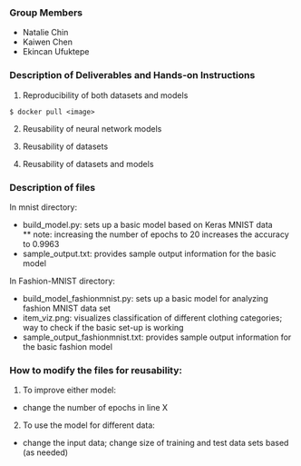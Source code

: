 ### Group Members
* Natalie Chin
* Kaiwen Chen
* Ekincan Ufuktepe

### Description of Deliverables and Hands-on Instructions
1) Reproducibility of both datasets and models

`$ docker pull <image>`

2) Reusability of neural network models 

3) Reusability of datasets

4) Reusability of datasets and models


### Description of files
In mnist directory:
* build_model.py: sets up a basic model based on Keras MNIST data <br>
** note: increasing the number of epochs to 20 increases the accuracy to 0.9963
* sample_output.txt: provides sample output information for the basic model

In Fashion-MNIST directory:
* build_model_fashionmnist.py: sets up a basic model for analyzing fashion MNIST data set
* item_viz.png: visualizes classification of different clothing categories; way to check if the basic set-up is working
* sample_output_fashionmnist.txt: provides sample output information for the basic fashion model 

### How to modify the files for reusability:
1) To improve either model:
- change the number of epochs in line X

2) To use the model for different data:
- change the input data; change size of training and test data sets based (as needed)
